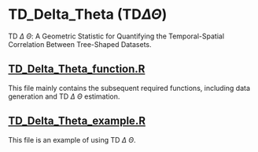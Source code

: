 # TD_Delta_Theta (TD$\Delta$$\Theta$)

TD $\Delta$ $\Theta$: A Geometric Statistic for Quantifying the Temporal-Spatial Correlation Between Tree-Shaped Datasets. 

## [TD_Delta_Theta_function.R](https://github.com/tsnm1/LRBmat/blob/main/model_functions.R)

This file mainly contains the subsequent required functions, including data generation and TD $\Delta$ $\Theta$ estimation.

## [TD_Delta_Theta_example.R](https://github.com/tsnm1/LRBmat/blob/main/add_experiments.R)

This file is an example of using TD $\Delta$ $\Theta$.
